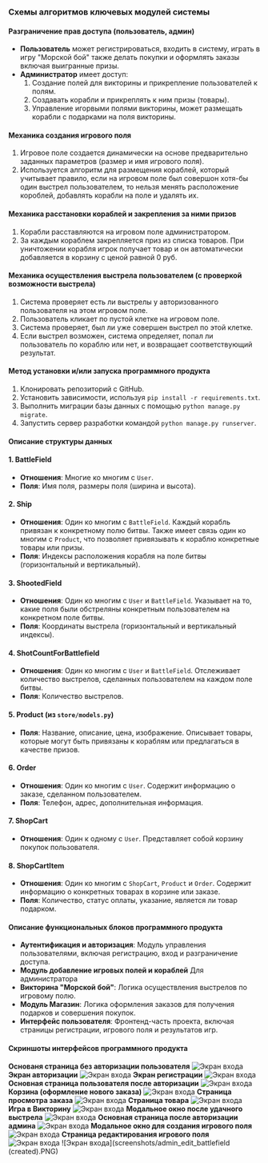 ### Схемы алгоритмов ключевых модулей системы

#### Разграничение прав доступа (пользователь, админ)

- **Пользователь** может регистрироваться, входить в систему, играть в игру "Морской бой" также делать покупки и оформлять заказы включая выигранные призы.
- **Администратор** имеет доступ:
  1. Создание полей для викторины и прикрепление пользователей к полям.
  2. Создавать корабли и прикреплять к ним призы (товары).
  3. Управление игорвыми полями викторины, может размещать корабли с подарками на поля викторины.

#### Механика создания игрового поля

1. Игровое поле создается динамически на основе предварительно заданных параметров (размер и имя игрового поля).
2. Используется алгоритм для размещения кораблей, который учитывает правило, если на игровом поле был совершон  хотя-бы один выстрел пользователем, то нельзя менять расположение короблей, добавлять корабли на поле и удалять их.

#### Механика расстановки кораблей и закрепления за ними призов

1. Корабли расставляются на игровом поле администратором.
2. За каждым кораблем закрепляется приз из списка товаров. При уничтожении корабля игрок получает товар и он автоматически добавляется в корзину с ценой равной 0 руб.

#### Механика осуществления выстрела пользователем (с проверкой возможности выстрела)

1. Система проверяет есть ли выстрелы у авторизованного пользователя на этом игровом поле.
2. Пользователь кликает по пустой клетке на игровом поле.
3. Система проверяет, был ли уже совершен выстрел по этой клетке.
4. Если выстрел возможен, система определяет, попал ли пользователь по кораблю или нет, и возвращает соответствующий результат.


#### Метод установки и/или запуска программного продукта

1. Клонировать репозиторий с GitHub.
2. Установить зависимости, используя `pip install -r requirements.txt`.
3. Выполнить миграции базы данных с помощью `python manage.py migrate`.
4. Запустить сервер разработки командой `python manage.py runserver`.

#### Описание структуры данных


#### 1. BattleField
- **Отношения**: Многие ко многим с `User`.
- **Поля**: Имя поля, размеры поля (ширина и высота).

#### 2. Ship
- **Отношения**: Один ко многим с `BattleField`. Каждый корабль привязан к конкретному полю битвы. Также имеет связь один ко многим с `Product`, что позволяет привязывать к кораблю конкретные товары или призы.
- **Поля**: Индексы расположения корабля на поле битвы (горизонтальный и вертикальный).

#### 3. ShootedField
- **Отношения**: Один ко многим с `User` и `BattleField`. Указывает на то, какие поля были обстреляны конкретным пользователем на конкретном поле битвы.
- **Поля**: Координаты выстрела (горизонтальный и вертикальный индексы).

#### 4. ShotCountForBattlefield
- **Отношения**: Один ко многим с `User` и `BattleField`. Отслеживает количество выстрелов, сделанных пользователем на каждом поле битвы.
- **Поля**: Количество выстрелов.

#### 5. Product (из `store/models.py`)
- **Поля**: Название, описание, цена, изображение. Описывает товары, которые могут быть привязаны к кораблям или предлагаться в качестве призов.

#### 6. Order
- **Отношения**: Один ко многим с `User`. Содержит информацию о заказе, сделанном пользователем.
- **Поля**: Телефон, адрес, дополнительная информация.

#### 7. ShopCart
- **Отношения**: Один к одному с `User`. Представляет собой корзину покупок пользователя.
  
#### 8. ShopCartItem
- **Отношения**: Один ко многим с `ShopCart`, `Product` и `Order`. Содержит информацию о конкретных товарах в корзине или заказе.
- **Поля**: Количество, статус оплаты, указание, является ли товар подарком.

#### Описание функциональных блоков программного продукта

- **Аутентификация и авторизация**: Модуль управления пользователями, включая регистрацию, вход и разграничение доступа.
- **Модуль добавление игровых полей и кораблей** Для администратора
- **Викторина "Морской бой"**: Логика осуществления выстрелов по игровому полю.
- **Модуль Магазин**: Логика оформления заказов для получения подарков и совершения покупок.
- **Интерфейс пользователя**: Фронтенд-часть проекта, включая страницы регистрации, игрового поля и результатов игр.

#### Скриншоты интерфейсов программного продукта

**Основаня страница без авторизации пользователя**
  ![Экран входа](screenshots/main_page_without_authoirzation.png)
**Экран авторизации**
  ![Экран входа](screenshots/login_page.png)
**Экран регистрации**
  ![Экран входа](screenshots/register_page.png)
**Основная страница пользователя после авторизации**
  ![Экран входа](screenshots/main_user_page_after_login.PNG)
**Корзина (оформление нового заказа)**
  ![Экран входа](screenshots/new_order_page.PNG)
**Страница просмотра заказа**
![Экран входа](screenshots/order_page.PNG)
**Страница товара**
![Экран входа](screenshots/product_page.PNG)
**Игра в Викторину**
![Экран входа](screenshots/play_quiz.PNG)
**Модальное окно после удачного выстрела**
![Экран входа](screenshots/lucky_shot.PNG)
**Основная страница после авторизации админа**
![Экран входа](screenshots/admin_main_page.PNG)
**Модальное окно для создания игрового поля**
![Экран входа](screenshots/create_battlefield_modal_window.PNG)
**Страница редактирования игрового поля**
![Экран входа](screenshots/admin_edit_battlefield.PNG)
![Экран входа](screenshots/admin_edit_battlefield (created).PNG)

